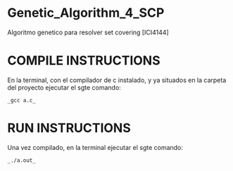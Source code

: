 # Genetic_Algorithm_4_SCP
Algoritmo genetico para resolver set covering [ICI4144]

# COMPILE INSTRUCTIONS
En la terminal, con el compilador de c instalado, y ya situados en la carpeta del proyecto ejecutar el sgte comando:

    _gcc a.c_

# RUN INSTRUCTIONS
Una vez compilado, en la terminal ejecutar el sgte comando:

    _./a.out_

